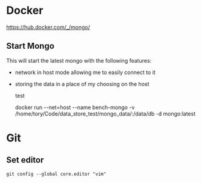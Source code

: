 # Docker
https://hub.docker.com/_/mongo/

## Start Mongo

This will start the latest mongo with the following features:

* network in host mode allowing me to easily connect to it
* storing the data in a place of my choosing on the host


    test


    docker run --net=host --name bench-mongo -v /home/tory/Code/data_store_test/mongo_data/:/data/db -d mongo:latest

# Git
## Set editor
    git config --global core.editor "vim"
